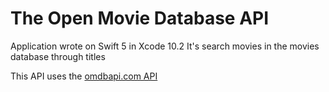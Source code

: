 The Open Movie Database API
===========================
Application wrote on Swift 5 in Xcode 10.2
It's search movies in the movies database through titles

This API uses the [omdbapi.com API](http://omdbapi.com/)
